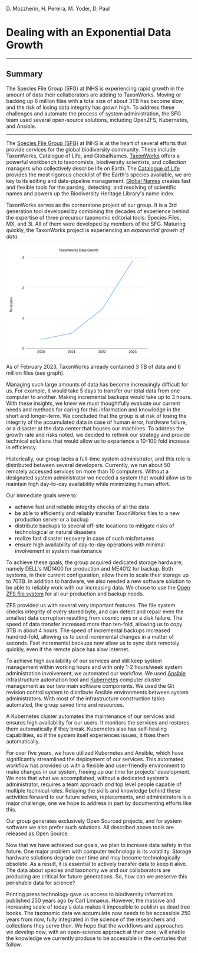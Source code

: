 D. Mozzherin, H. Pereira, M. Yoder, D. Paul

# Dealing with an Exponential Data Growth

-----

## Summary

The Species File Group (SFG) at INHS is experiencing rapid growth in the amount of data their collaborators are adding to TaxonWorks.
Moving or backing up 6 million files with a total size of about 3TB has become slow, and the risk of losing data integrity has grown high.
To address these challenges and automate the process of system administration, the SFG team used several open-source solutions, including OpenZFS, Kubernetes, and Ansible.

----

The [Species File Group (SFG)](https://speciesfilegroup.org/) at INHS is at the heart of several efforts that provide services for the global biodiversity community.  These include TaxonWorks, Catalogue of Life, and GlobalNames.
[TaxonWorks](https://taxonworks.org/) offers a powerful workbench to taxonomists, biodiversity scientists, and collection managers who collectively describe life on Earth. The [Catalogue of Life](https://www.catalogueoflife.org/) provides the most rigorous checklist of the Earth's species available, we are key to its editing and data-pipeline management.
[Global Names](https://globalnames.org/) creates fast and flexible tools for the parsing, detecting, and resolving of scientific names and powers up the Biodiversity Heritage Library's name index.

TaxonWorks serves as the cornerstone project of our group. It is a 3rd generation tool developed by combining the decades of experience behind the expertise of three precursor taxonomic editorial tools: Species Files, MX, and 3i.
All of them were developed by members of the SFG.
Maturing quickly, the TaxonWorks project is experiencing an _exponential growth of data_.

<img src="./tw-data.png" alt="TaxonWorks Data Growth" width="400" />

As of February 2023, TaxonWorks already contained 3 TB of data and 6 million files (see graph).

Managing such large amounts of data has become increasingly difficult for us.
For example, it would take 5 days to transfer our total data from one computer to another. Making incremental backups would take up to 3 hours.
With these insights, we knew we must thoughtfully evaluate our current needs and methods for caring for this information and knowledge in the short and longer-term.
We concluded that the group is at risk of losing the integrity of the accumulated data in case of human error, hardware failure, or a disaster at the data center that houses our machines.
To address the growth rate and risks noted, we decided to rethink our strategy and provide technical solutions that would allow us to experience a 10-100 fold increase in efficiency.

Historically, our group lacks a full-time system administrator, and this role is distributed between several developers.
Currently, we run about 50 remotely accessed services on more than 10 computers.
Without a designated system administrator we needed a system that would allow us to maintain high day-to-day availability while minimizing human effort.

Our immediate goals were to:

- achieve fast and reliable integrity checks of all the data
- be able to efficiently and reliably transfer TaxonWorks files to a new production server or a backup
- distribute backups to several off-site locations to mitigate risks of technological or natural disasters
- realize fast disaster recovery in case of such misfortunes
- ensure high availability of day-to-day operations with minimal involvement in system maintenance

To achieve these goals, the group acquired dedicated storage hardware, namely DELL's MD1400 for production and ME4012 for backup.
Both systems, in their current configuration, allow them to scale their storage up to 70TB.
In addition to hardware, we also needed a new software solution to be able to reliably work with our increasing data.
We chose to use the [Open ZFS file system](https://openzfs.org/wiki/Main_Page) for all our production and backup needs.

ZFS provided us with several very important features.
The file system checks integrity of every stored byte, and can detect and repair even the smallest data corruption resulting from cosmic rays or a disk failure.
The speed of data transfer increased more than ten-fold, allowing us to copy 3TB in about 4 hours.
The speed of incremental backups increased hundred-fold, allowing us to send incremental changes in a matter of seconds.
Fast incremental backups now allow us to sync data remotely quickly, even if the remote place has slow internet.

To achieve high availability of our services and still keep system management within working hours and with only 1-2 hours/week system administration involvement, we automated our workflow.
We used [Ansible](https://www.ansible.com/) infrastructure automation tool and [Kubernetes](https://kubernetes.io/) computer cluster management as our two main software components.
We used the Git revision control system to distribute Ansible environments between system administrators.
With most of the infrastructure construction tasks automated, the group saved time and resources.

A Kubernetes cluster automates the maintenance of our services and ensures high availability for our users.
It monitors the services and restores them automatically if they break.
Kubernetes also has self-healing capabilities, so if the system itself experiences issues, it fixes them automatically.

For over five years, we have utilized Kubernetes and Ansible, which have significantly streamlined the deployment of our services.
This automated workflow has provided us with a flexible and user-friendly environment to make changes in our system, freeing up our time for projects' development.
We note that what we accomplished, without a dedicated system's administrator, requires a team approach _and_ top level people capable of multiple technical roles.
Relaying the skills and knowledge behind these activities forward to our future selves, replacements, and administrators is a major challenge, one we hope to address in part by documenting efforts like this.

Our group generates exclusively Open Sourced projects, and for system software we also prefer such solutions.
All described above tools are released as Open Source.

Now that we have achieved our goals, we plan to increase data safety in the future.
One major problem with computer technology is its volatility.
Storage hardware solutions degrade over time and may become technologically obsolete.
As a result, it is essential to actively transfer data to keep it alive.
The data about species and taxonomy we and our collaborators are producing are critical for future generations.
So, how can we preserve this perishable data for science?

Printing press technology gave us access to biodiversity information published 250 years ago by Carl Linnaeus.
However, the massive and increasing scale of today's data makes it impossible to publish as dead tree books.
The taxonomic data we accumulate now needs to be accessible 250 years from now, fully integrated in the science of the researchers and collections they serve then.
We hope that the workflows and approaches we develop now, with an open-science approach at their core, will enable the knowledge we currently produce to be accessible in the centuries that follow.
